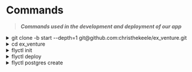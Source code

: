 Commands
========

> ***Commands used in the development and deployment of our app***

<details>
    <summary>git clone -b start --depth=1 git@github.com:christhekeele/ex_venture.git</summary>

```
Cloning into 'ex_venture'...
remote: Enumerating objects: 425, done.
remote: Counting objects: 100% (425/425), done.
remote: Compressing objects: 100% (389/389), done.
remote: Total 425 (delta 36), reused 288 (delta 19), pack-reused 0
Receiving objects: 100% (425/425), 753.38 KiB | 1.64 MiB/s, done.
Resolving deltas: 100% (36/36), done.
```

</details>

<details>
    <summary>cd ex_venture</summary>
</details>

<details>
    <summary>flyctl init</summary>

```
? App Name (leave blank to use an auto-generated name) ex-venture

Automatically selected personal organization

? Select builder: Dockerfile
    (Do not set a builder and use the existing Dockerfile)
? Select Internal Port: 4000
New app created
Name         = ex-venture
Organization = personal
Version      = 0
Status       =
Hostname     = <empty>

App will initially deploy to sea (Seattle, Washington (US)) region

Wrote config file fly.toml
```

</details>

<details>
    <summary>flyctl deploy</summary>

    Without environment vars configured:
  
  ```
   Application ex_venture exited: ExVenture.Application.start(:normal, []) returned an error: shutdown: failed to start child: ExVenture.Repo
   ENV vars not set: DATABASE_URL, POOL_SIZE
    ** (Vapor.LoadError) There were errors loading configuration:
        (vapor 0.10.0) lib/vapor.ex:42: Vapor.load!/1

  ***v0 failed - Failed due to unhealthy allocations - no stable job version to auto revert to
  ```

</details>

<details>
    <summary>flyctl postgres create</summary>

```
  ? App name: ex-venture-db
  Automatically selected personal organization
  ? Select region: sea (Seattle, Washington (US))
  ? Select VM size: shared-cpu-1x - 256
  ? Volume size (GB): 10
  Creating postgres cluster ex-venture-db in organization personal
  Postgres cluster ex-venture-db created
    Username:    postgres
    Password:    ********
    Hostname:    ex-venture-db.internal
    Proxy Port:  5432
    PG Port: 5433
  Save your credentials in a secure place, you won't be able to see them again!

  Monitoring Deployment
  You can detach the terminal anytime without stopping the deployment

  2 desired, 2 placed, 2 healthy, 0 unhealthy [health checks: 6 total, 6 passing]
  --> v0 deployed successfully

  Connect to postgres
  Any app within the personal organization can connect to postgres using the above credentials and the hostname "ex-venture-db.internal."
  For example: postgres://postgres:********@ex-venture-db.internal:5432
  ```

</details>
